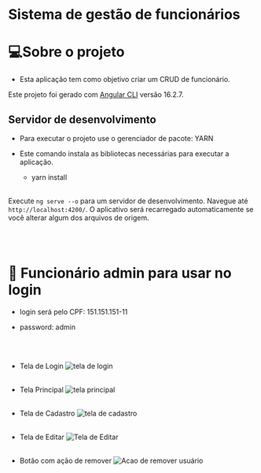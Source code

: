 <h1><strong>Sistema de gestão de funcionários</strong></h1>

# **💻Sobre o projeto**

* Esta aplicação tem como objetivo criar um CRUD de funcionário.
  
Este projeto foi gerado com [Angular CLI](https://github.com/angular/angular-cli) versão 16.2.7.



## Servidor de desenvolvimento

* Para executar o projeto use o gerenciador de pacote: YARN
    <br />
  

* Este comando instala as bibliotecas necessárias para executar a aplicação.
    
    * yarn install  
    <br />
    

Execute `ng serve --o` para um servidor de desenvolvimento. Navegue até `http://localhost:4200/`. O aplicativo será recarregado automaticamente se você alterar algum dos arquivos de origem.


  <br />
  <br />


# **🔐 Funcionário admin para usar no login**

* login será pelo CPF: 151.151.151-11 
* password: admin

  <br />
  <br />


* Tela de Login
  ![tela de login](https://github.com/DemilsonPereira/prova-fullstack/assets/33531233/39b84f9d-cddc-40ef-94f6-6e0c54998b45)
  <br />
  <br />

* Tela Principal
  ![tela principal](https://github.com/DemilsonPereira/prova-fullstack/assets/33531233/7e43d04a-49e5-4644-b948-44056192c601)
  <br />
  <br />

* Tela de Cadastro
  ![tela de cadastro](https://github.com/DemilsonPereira/prova-fullstack/assets/33531233/b892f1f0-795e-4b02-98b9-7c355b9cd631)
  <br />
  <br />

* Tela de Editar
  ![Tela de Editar](https://github.com/DemilsonPereira/prova-fullstack/assets/33531233/fd839a4f-1053-4e0f-aaec-116ee25d68a0)
  <br />
  <br />

* Botão com ação de remover
  ![Acao de remover usuário](https://github.com/DemilsonPereira/prova-fullstack/assets/33531233/1f43263b-3775-4db3-b48b-180a6c2963d7)
  <br />
  <br />
